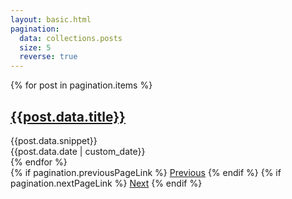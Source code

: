 ```yaml
---
layout: basic.html
pagination:
  data: collections.posts
  size: 5
  reverse: true
---
```

<div class="posts">
{% for post in pagination.items %}
  <div class="post">
    <a href="{{ post.url }}"><h2>{{post.data.title}}</h2></a>
    <div>{{post.data.snippet}}</div>
    <div class="date">{{post.data.date | custom_date}}</div>
  </div>
{% endfor %}
</div>

<nav class="pagination">
  {% if pagination.previousPageLink %}
    <a href="{{ pagination.previousPageHref }}">Previous</a>
  {% endif %}
  {% if pagination.nextPageLink %}
    <a href="{{ pagination.nextPageHref}}">Next</a>
  {% endif %}
</nav>
